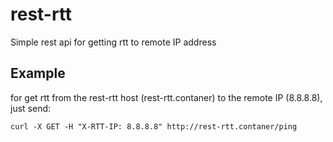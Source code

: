 # rest-rtt
Simple rest api for getting rtt to remote IP address

## Example
for get rtt from the rest-rtt host (rest-rtt.contaner) to the remote IP (8.8.8.8), just send:
```
curl -X GET -H "X-RTT-IP: 8.8.8.8" http://rest-rtt.contaner/ping
```

